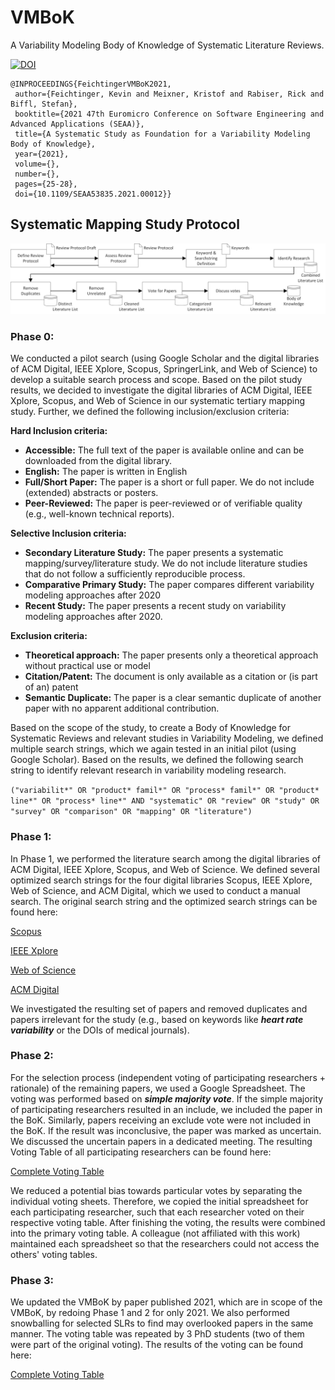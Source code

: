 # VMBoK

A Variability Modeling Body of Knowledge of Systematic Literature Reviews.

[![DOI](https://img.shields.io/badge/DOI-10.1109/SEAA53835.2021.00012-888888.svg)](https://doi.org/10.1109/SEAA53835.2021.00012)

```
@INPROCEEDINGS{FeichtingerVMBoK2021,  
 author={Feichtinger, Kevin and Meixner, Kristof and Rabiser, Rick and Biffl, Stefan},  
 booktitle={2021 47th Euromicro Conference on Software Engineering and Advanced Applications (SEAA)},   
 title={A Systematic Study as Foundation for a Variability Modeling Body of Knowledge},   
 year={2021},  
 volume={},  
 number={},  
 pages={25-28},  
 doi={10.1109/SEAA53835.2021.00012}}
```

## Systematic Mapping Study Protocol

![Process of the Systematic Mapping Study](images/sms-process.png)

### Phase 0: 

We conducted a pilot search (using Google Scholar and the digital libraries of ACM Digital, IEEE Xplore, Scopus, SpringerLink, and Web of Science) to develop a suitable search process and scope. Based on the pilot study results, we decided to investigate the digital libraries of ACM Digital, IEEE Xplore, Scopus, and Web of Science in our systematic tertiary mapping study. Further, we defined the following inclusion/exclusion criteria:

**Hard Inclusion criteria:**
-   **Accessible:** The full text of the paper is available online and can be downloaded from the digital library.
-   **English:** The paper is written in English
-   **Full/Short Paper:** The paper is a short or full paper. We do not include (extended) abstracts or posters.
-   **Peer-Reviewed:** The paper is peer-reviewed or of verifiable quality (e.g., well-known technical reports).

**Selective Inclusion criteria:**
-   **Secondary Literature Study:** The paper presents a systematic mapping/survey/literature study. We do not include literature studies that do not follow a sufficiently reproducible process. 
-   **Comparative Primary Study:** The paper compares different variability modeling approaches after 2020
-   **Recent Study:** The paper presents a recent study on variability modeling approaches after 2020.

**Exclusion criteria:**
-   **Theoretical approach:** The paper presents only a theoretical approach without practical use or model
-   **Citation/Patent:** The document is only available as a citation or (is part of an) patent
-   **Semantic Duplicate:** The paper is a clear semantic duplicate of another paper with no apparent additional contribution.

Based on the scope of the study, to create a Body of Knowledge for Systematic Reviews and relevant studies in Variability Modeling, we defined multiple search strings, which we again tested in an initial pilot (using Google Scholar). Based on the results, we defined the following search string to identify relevant research in variability modeling research.

`("variabilit*" OR "product* famil*" OR "process* famil*" OR "product* line*" OR "process* line*" AND "systematic" OR "review" OR "study" OR "survey" OR "comparison" OR "mapping" OR "literature")`

### Phase 1: 

In Phase 1, we performed the literature search among the digital libraries of ACM Digital, IEEE Xplore, Scopus, and Web of Science. We defined several optimized search strings for the four digital libraries Scopus, IEEE Xplore, Web of Science, and ACM Digital, which we used to conduct a manual search. 
The original search string and the optimized search strings can be found here:

[Scopus](/protocol/searchStrings/scopus.txt)

[IEEE Xplore](/protocol/searchStrings/ieee.txt)

[Web of Science](/protocol/searchStrings/wok.txt)

[ACM Digital](/protocol/searchStrings/acm.txt)

We investigated the resulting set of papers and removed duplicates and papers irrelevant for the study (e.g., based on keywords like ***heart rate variability*** or the DOIs of medical journals).

### Phase 2:

For the selection process (independent voting of participating researchers + rationale) of the remaining papers, we used a Google Spreadsheet. The voting was performed based on ***simple majority vote***. If the simple majority of participating researchers resulted in an include, we included the paper in the BoK. Similarly, papers receiving an exclude vote were not included in the BoK. If the result was inconclusive, the paper was marked as uncertain. We discussed the uncertain papers in a dedicated meeting. The resulting Voting Table of all participating researchers can be found here:

[Complete Voting Table](/protocol/votingtable-feb-2021-original.pdf)
 
We reduced a potential bias towards particular votes by separating the individual voting sheets. Therefore, we copied the initial spreadsheet for each participating researcher, such that each researcher voted on their respective voting table. After finishing the voting, the results were combined into the primary voting table. A colleague (not affiliated with this work) maintained each spreadsheet so that the researchers could not access the others' voting tables.

### Phase 3:

We updated the VMBoK by paper published 2021, which are in scope of the VMBoK, by redoing Phase 1 and 2 for only 2021. We also performed snowballing for selected SLRs to find may overlooked papers in the same manner. The voting table was repeated by 3 PhD students (two of them were part of the original voting). The results of the voting can be found here:

[Complete Voting Table](/protocol/votingtable-jan-2022-papers.pdf)
